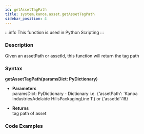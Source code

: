 ```yaml
---
id: getAssetTagPath
title: system.kanoa.asset.getAssetTagPath
sidebar_position: 4
---
```


:::info
This function is used in Python Scripting
:::

### Description
Given an assetPath or assetId, this function will return the tag path 

### Syntax
**getAssetTagPath(paramsDict: PyDictionary)**

- **Parameters**  
    paramsDict: PyDictionary - Dictionary i.e. {'assetPath': 'Kanoa IndustriesAdelaide HillsPackagingLine 1'} or {'assetId':18}

- **Returns**  
tag path of asset

### Code Examples

```py

```

